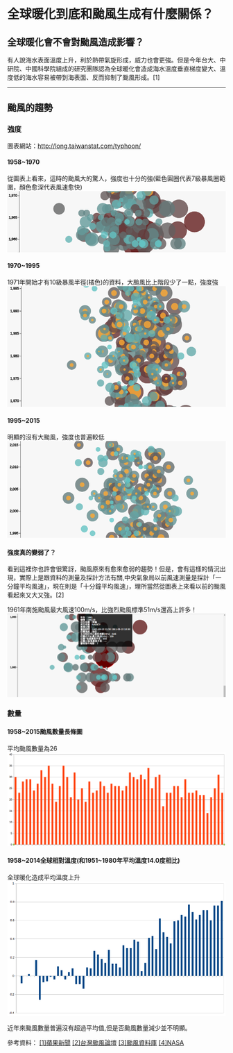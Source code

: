 # 全球暖化到底和颱風生成有什麼關係？

## 全球暖化會不會對颱風造成影響？
有人說海水表面溫度上升，利於熱帶氣旋形成，威力也會更強。但是今年台大、中研院、中國科學院組成的研究團隊認為全球暖化會造成海水溫度垂直梯度變大、溫度低的海水容易被帶到海表面、反而抑制了颱風形成。[1]

----
## 颱風的趨勢

### 強度

圖表網站：http://long.taiwanstat.com/typhoon/

#### 1958~1970
從圖表上看來，這時的颱風大的驚人，強度也十分的強(藍色圓圈代表7級暴風圈範圍，顏色愈深代表風速愈快)
![1958~1970](/assets/article_images/2015-08-13/1958~1970.png)


#### 1970~1995
1971年開始才有10級暴風半徑(橘色)的資料，大颱風比上階段少了一點，強度強
![1970~1995](/assets/article_images/2015-08-13/1970~1995.png)

#### 1995~2015
明顯的沒有大颱風，強度也普遍較低
![1995~2015](/assets/article_images/2015-08-13/1995~2015.png)

#### 強度真的變弱了？

看到這裡你也許會很驚訝，颱風原來有愈來愈弱的趨勢！但是，會有這樣的情況出現，實際上是跟資料的測量及採計方法有關,中央氣象局以前風速測量是採計「一分鐘平均風速」，現在則是「十分鐘平均風速」，理所當然從圖表上來看以前的颱風看起來又大又強。[2]

1961年南施颱風最大風速100m/s，比強烈颱風標準51m/s還高上許多！
![南施](/assets/article_images/2015-08-13/南施.png)

### 數量

#### 1958~2015颱風數量長條圖
平均颱風數量為26
<br>
![颱風數量](/assets/article_images/2015-08-13/颱風數量.png)
#### 1958~2014全球相對溫度(和1951~1980年平均溫度14.0度相比)
全球暖化造成平均溫度上升
![全球溫度](/assets/article_images/2015-08-13/全球溫度.png)

近年來颱風數量普遍沒有超過平均值,但是否颱風數量減少並不明顯。

參考資料：
<a href="http://www.appledaily.com.tw/realtimenews/article/new/20150519/612810/">[1]蘋果新聞</a>
<a href="https://m.facebook.com/story.php?story_fbid=540660076023139&id=353846361371179">[2]台灣颱風論壇</a>
<a href="http://rdc28.cwb.gov.tw/TDB/ntdb/pageControl/link">[3]颱風資料庫</a>
<a href="http://climate.nasa.gov/vital-signs/global-temperature/">[4]NASA</a>
